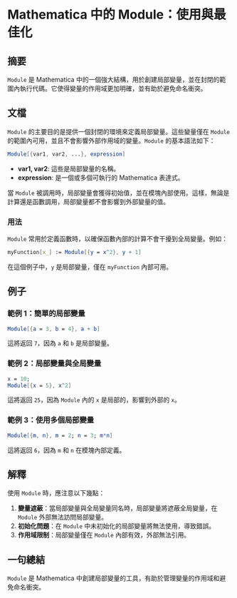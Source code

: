 <!--
Meta Description: # Mathematica 中的 Module：使用與最佳化 ## 摘要 `Module` 是 Mathematica 中的一個強大結構，用於創建局部變量，並在封閉的範圍內執行代碼。它使得變量的作用域更加明確，並有助於避免命名衝突。 ## 文檔 `Module` 的主要目的是提供一個封閉的環境來定義...
Meta Keywords: module, mathematica, 這將返回, var1, var2
-->

# Mathematica 中的 Module：使用與最佳化

## 摘要
`Module` 是 Mathematica 中的一個強大結構，用於創建局部變量，並在封閉的範圍內執行代碼。它使得變量的作用域更加明確，並有助於避免命名衝突。

## 文檔
`Module` 的主要目的是提供一個封閉的環境來定義局部變量。這些變量僅在 `Module` 的範圍內可用，並且不會影響外部作用域的變量。`Module` 的基本語法如下：

```mathematica
Module[{var1, var2, ...}, expression]
```

- **var1, var2**: 這些是局部變量的名稱。
- **expression**: 是一個或多個可執行的 Mathematica 表達式。

當 `Module` 被調用時，局部變量會獲得初始值，並在模塊內部使用。這樣，無論是計算還是函數調用，局部變量都不會影響到外部變量的值。

### 用法
`Module` 常用於定義函數時，以確保函數內部的計算不會干擾到全局變量。例如：

```mathematica
myFunction[x_] := Module[{y = x^2}, y + 1]
```

在這個例子中，`y` 是局部變量，僅在 `myFunction` 內部可用。

## 例子
### 範例 1：簡單的局部變量
```mathematica
Module[{a = 3, b = 4}, a + b]
```
這將返回 `7`，因為 `a` 和 `b` 是局部變量。

### 範例 2：局部變量與全局變量
```mathematica
x = 10;
Module[{x = 5}, x^2]
```
這將返回 `25`，因為 `Module` 內的 `x` 是局部的，影響到外部的 `x`。

### 範例 3：使用多個局部變量
```mathematica
Module[{m, n}, m = 2; n = 3; m*n]
```
這將返回 `6`，因為 `m` 和 `n` 在模塊內部定義。

## 解釋
使用 `Module` 時，應注意以下幾點：
1. **變量遮蔽**：當局部變量與全局變量同名時，局部變量將遮蔽全局變量，在 `Module` 外部無法訪問局部變量。
2. **初始化問題**：在 `Module` 中未初始化的局部變量將無法使用，導致錯誤。
3. **作用域限制**：局部變量僅在 `Module` 內部有效，外部無法引用。

## 一句總結
`Module` 是 Mathematica 中創建局部變量的工具，有助於管理變量的作用域和避免命名衝突。